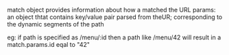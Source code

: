 <Link to{`/menu/${dish.id}`}>

match object provides information about how a <Route path> matched the URL
params: an object thtat contains key/value pair parsed from theUR; corresponding to the dynamic segments of the path

eg: if path is specified as /menu/:id then a path like /menu/42 will result in a match.params.id eqal to "42"